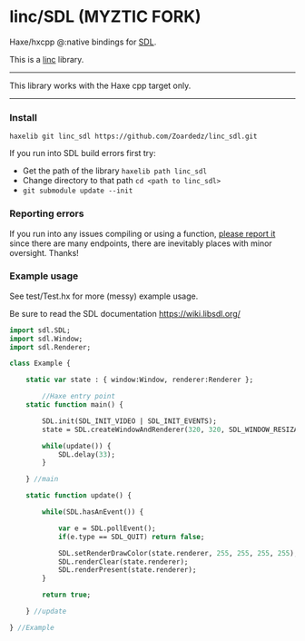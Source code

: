 # linc/SDL (MYZTIC FORK)
Haxe/hxcpp @:native bindings for [SDL](https://wiki.libsdl.org/).

This is a [linc](http://snowkit.github.io/linc/) library.

---

This library works with the Haxe cpp target only.

---
### Install

`haxelib git linc_sdl https://github.com/Zoardedz/linc_sdl.git`

If you run into SDL build errors first try:

- Get the path of the library `haxelib path linc_sdl`
- Change directory to that path `cd <path to linc_sdl>`
- `git submodule update --init`

### Reporting errors

If you run into any issues compiling or using a function, [please report it](https://github.com/Zoardedz/linc_sdl/issues/new) since there are many endpoints, there are inevitably places with minor oversight. Thanks!

### Example usage

See test/Test.hx for more (messy) example usage.

Be sure to read the SDL documentation
https://wiki.libsdl.org/

```haxe
import sdl.SDL;
import sdl.Window;
import sdl.Renderer;

class Example {

    static var state : { window:Window, renderer:Renderer };

        //Haxe entry point
    static function main() {

        SDL.init(SDL_INIT_VIDEO | SDL_INIT_EVENTS);
        state = SDL.createWindowAndRenderer(320, 320, SDL_WINDOW_RESIZABLE);

        while(update()) {
            SDL.delay(33);
        }

    } //main

    static function update() {

        while(SDL.hasAnEvent()) {

            var e = SDL.pollEvent();
            if(e.type == SDL_QUIT) return false;

            SDL.setRenderDrawColor(state.renderer, 255, 255, 255, 255);
            SDL.renderClear(state.renderer);
            SDL.renderPresent(state.renderer);
        }

        return true;

    } //update

} //Example
```
